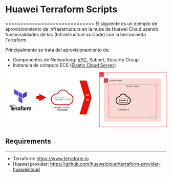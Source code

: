 # Huawei Terraform Scripts
==============================
El siguiente es un ejemplo de aprovisionmiento de infraestructura en la nube de Huawei Cloud usando funcionalidades de Iac (Infrastructure as Code) con la herramienta Terraform.

Principalmente se trata del aprovisionamiento de:
* Componentes de Networking: [VPC](https://www.huaweicloud.com/intl/es-us/product/vpc.html), Subnet, Security Group
* Instancia de cómputo ECS ([Elastic Cloud Server](https://www.huaweicloud.com/intl/es-us/product/ecs.html))

![Solution Diagram](huawei_tf.png "Solution Diagram")

## Requirements
------------
* Terraform: https://www.terraform.io
* Huawei provider: https://github.com/huaweicloud/terraform-provider-huaweicloud

